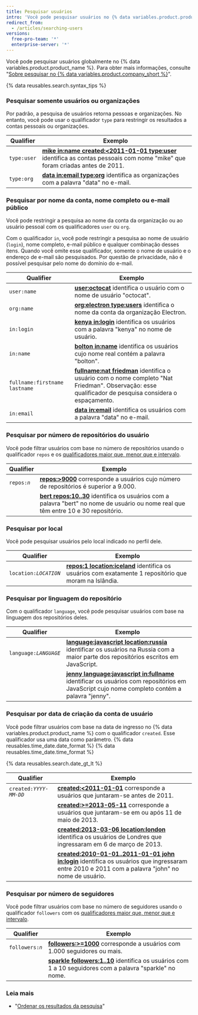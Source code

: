 ```yaml
---
title: Pesquisar usuários
intro: 'Você pode pesquisar usuários no {% data variables.product.product_name %} e limitar os resultados usando qualquer combinação dos qualificadores da pesquisa de usuário.'
redirect_from:
  - /articles/searching-users
versions:
  free-pro-team: '*'
  enterprise-server: '*'
---
```


Você pode pesquisar usuários globalmente no {% data variables.product.product_name %}. Para obter mais informações, consulte "[Sobre pesquisar no {% data variables.product.company_short %}](/articles/about-searching-on-github)".

{% data reusables.search.syntax_tips %}

### Pesquisar somente usuários ou organizações

Por padrão, a pesquisa de usuários retorna pessoas e organizações. No entanto, você pode usar o qualificador `type` para restringir os resultados a contas pessoais ou organizações.

| Qualifier   | Exemplo                                                                                                                                                                                                                           |
| ----------- | --------------------------------------------------------------------------------------------------------------------------------------------------------------------------------------------------------------------------------- |
| `type:user` | [**mike in:name created:&lt;2011-01-01 type:user**](https://github.com/search?q=mike+in:name+created%3A%3C2011-01-01+type%3Auser&type=Users) identifica as contas pessoais com nome "mike" que foram criadas antes de 2011. |
| `type:org`  | [**data in:email type:org**](https://github.com/search?q=data+in%3Aemail+type%3Aorg&type=Users) identifica as organizações com a palavra "data" no e-mail.                                                                        |

### Pesquisar por nome da conta, nome completo ou e-mail público

Você pode restringir a pesquisa ao nome da conta da organização ou ao usuário pessoal com os qualificadores `user` ou `org`.

Com o qualificador `in`, você pode restringir a pesquisa ao nome de usuário (`login`), nome completo, e-mail público e qualquer combinação desses itens. Quando você omite esse qualificador, somente o nome de usuário e o endereço de e-mail são pesquisados. Por questão de privacidade, não é possível pesquisar pelo nome do domínio do e-mail.

| Qualifier                     | Exemplo                                                                                                                                                                                                                 |
| ----------------------------- | ----------------------------------------------------------------------------------------------------------------------------------------------------------------------------------------------------------------------- |
| `user:name`                   | [**user:octocat**](https://github.com/search?q=user%3Aoctocat&type=Users) identifica o usuário com o nome de usuário "octocat".                                                                                         |
| `org:name`                    | [**org:electron type:users**](https://github.com/search?q=org%3Aelectron+type%3Ausers&type=Users) identifica o nome da conta da organização Electron.                                                                   |
| `in:login`                    | [**kenya in:login**](https://github.com/search?q=kenya+in%3Alogin&type=Users) identifica os usuários com a palavra "kenya" no nome de usuário.                                                                          |
| `in:name`                     | [**bolton in:name**](https://github.com/search?q=bolton+in%3Afullname&type=Users) identifica os usuários cujo nome real contém a palavra "bolton".                                                                      |
| `fullname:firstname lastname` | [**fullname:nat friedman**](https://github.com/search?q=fullname%3Anat+friedman&type=Users) identifica o usuário com o nome completo "Nat Friedman". Observação: esse qualificador de pesquisa considera o espaçamento. |
| `in:email`                    | [**data in:email**](https://github.com/search?q=data+in%3Aemail&type=Users&utf8=%E2%9C%93) identifica os usuários com a palavra "data" no e-mail.                                                                       |

### Pesquisar por número de repositórios do usuário

Você pode filtrar usuários com base no número de repositórios usando o qualificador `repos` e os [qualificadores maior que, menor que e intervalo](/articles/understanding-the-search-syntax).

| Qualifier                 | Exemplo                                                                                                                                                                                            |
| ------------------------- | -------------------------------------------------------------------------------------------------------------------------------------------------------------------------------------------------- |
| <code>repos:<em>n</em></code> | [**repos:>9000**](https://github.com/search?q=repos%3A%3E%3D9000&type=Users) corresponde a usuários cujo número de repositórios é superior a 9.000.                                                |
|                           | [**bert repos:10..30**](https://github.com/search?q=bert+repos%3A10..30&type=Users) identifica os usuários com a palavra "bert" no nome de usuário ou nome real que têm entre 10 e 30 repositório. |

### Pesquisar por local

Você pode pesquisar usuários pelo local indicado no perfil dele.

| Qualifier                 | Exemplo                                                                                                                                                                        |
| ------------------------- | ------------------------------------------------------------------------------------------------------------------------------------------------------------------------------ |
| <code>location:<em>LOCATION</em></code> | [**repos:1 location:iceland**](https://github.com/search?q=repos%3A1+location%3Aiceland&type=Users) identifica os usuários com exatamente 1 repositório que moram na Islândia. |

### Pesquisar por linguagem do repositório

Com o qualificador `language`, você pode pesquisar usuários com base na linguagem dos repositórios deles.

| Qualifier                 | Exemplo                                                                                                                                                                                                                           |
| ------------------------- | --------------------------------------------------------------------------------------------------------------------------------------------------------------------------------------------------------------------------------- |
| <code>language:<em>LANGUAGE</em></code> | [**language:javascript location:russia**](https://github.com/search?q=language%3Ajavascript+location%3Arussia&type=Users) identificar os usuários na Russia com a maior parte dos repositórios escritos em JavaScript.            |
|                           | [**jenny language:javascript in:fullname**](https://github.com/search?q=jenny+language%3Ajavascript+in%3Afullname&type=Users) identificar os usuários com repositórios em JavaScript cujo nome completo contém a palavra "jenny". |

### Pesquisar por data de criação da conta de usuário

Você pode filtrar usuários com base na data de ingresso no {% data variables.product.product_name %} com o qualificador `created`. Esse qualificador usa uma data como parâmetro. {% data reusables.time_date.date_format %} {% data reusables.time_date.time_format %}

{% data reusables.search.date_gt_lt %}

| Qualifier                 | Exemplo                                                                                                                                                                                                                                          |
| ------------------------- | ------------------------------------------------------------------------------------------------------------------------------------------------------------------------------------------------------------------------------------------------ |
| <code>created:<em>YYYY-MM-DD</em></code> | [**created:<2011-01-01**](https://github.com/search?q=created%3A%3C2011-01-01&type=Users) corresponde a usuários que juntaram-se antes de 2011.                                                                                                  |
|                           | [**created:>=2013-05-11**](https://github.com/search?q=created%3A%3E%3D2013-05-11&type=Users) corresponde a usuários que juntaram-se em ou após 11 de maio de 2013.                                                                              |
|                           | [**created:2013-03-06 location:london**](https://github.com/search?q=created%3A2013-03-06+location%3Alondon&type=Users) identifica os usuários de Londres que ingressaram em 6 de março de 2013.                                                 |
|                           | [**created:2010-01-01..2011-01-01 john in:login**](https://github.com/search?q=created%3A2010-01-01..2011-01-01+john+in%3Ausername&type=Users) identifica os usuários que ingressaram entre 2010 e 2011 com a palavra "john" no nome de usuário. |

### Pesquisar por número de seguidores

Você pode filtrar usuários com base no número de seguidores usando o qualificador `followers` com os [qualificadores maior que, menor que e intervalo](/articles/understanding-the-search-syntax).

| Qualifier                 | Exemplo                                                                                                                                                                       |
| ------------------------- | ----------------------------------------------------------------------------------------------------------------------------------------------------------------------------- |
| <code>followers:<em>n</em></code> | [**followers:>=1000**](https://github.com/search?q=followers%3A%3E%3D1000&type=Users) corresponde a usuários com 1.000 seguidores ou mais.                                    |
|                           | [**sparkle followers:1..10**](https://github.com/search?q=sparkle+followers%3A1..10&type=Users) identifica os usuários com 1 a 10 seguidores com a palavra "sparkle" no nome. |

### Leia mais

- "[Ordenar os resultados da pesquisa](/articles/sorting-search-results/)"

